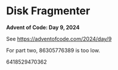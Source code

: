 # Disk Fragmenter

**Advent of Code: Day 9, 2024**

See https://adventofcode.com/2024/day/9

For part two, 86305776389 is too low.

6418529470362